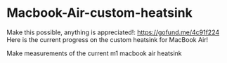 # Macbook-Air-custom-heatsink
Make this possible, anything is appreciated!: https://gofund.me/4c91f224
Here is the current progress on the custom heatsink for MacBook Air! 

Make measurements of the current m1 macbook air heatsink 
